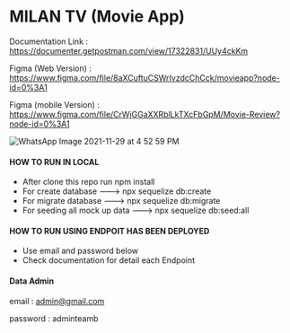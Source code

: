 
# MILAN TV (Movie App)

Documentation Link : https://documenter.getpostman.com/view/17322831/UUy4ckKm

Figma (Web Version) : https://www.figma.com/file/8aXCuftuCSWrIvzdcChCck/movieapp?node-id=0%3A1

Figma (mobile Version) : https://www.figma.com/file/CrWjGGaXXRblLkTXcFbGpM/Movie-Review?node-id=0%3A1

![WhatsApp Image 2021-11-29 at 4 52 59 PM](https://user-images.githubusercontent.com/46044060/143911577-1aa476dc-4ff1-40ea-a924-1715607a29b0.jpeg)

#### HOW TO RUN IN LOCAL
- After clone this repo run npm install
- For create database ---> npx sequelize db:create  
- For migrate database ---> npx sequelize db:migrate
- For seeding all mock up data ---> npx sequelize db:seed:all

#### HOW TO RUN USING ENDPOIT HAS BEEN DEPLOYED
- Use email and password below
- Check documentation for detail each Endpoint

#### Data Admin
email : admin@gmail.com

password : adminteamb
